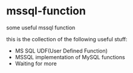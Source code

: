 # mssql-function
some useful mssql function

this is the collection of the following useful stuff:
   - MS SQL UDF(User Defined Function)
   - MSSQL implementation of MySQL functions
   - Waiting for more
